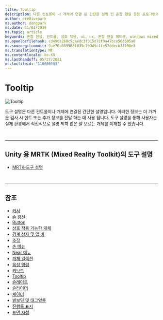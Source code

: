 ```yaml
---
title: Tooltip
description: 다른 컨트롤이 나 개체에 연결 된 간단한 설명 인 혼합 현실 응용 프로그램에서 도구 설명을 사용 하는 방법에 대해 알아봅니다.
author: cre8ivepark
ms.author: dongpark
ms.date: 11/01/2019
ms.topic: article
keywords: 혼합 현실, 컨트롤, 상호 작용, ui, ux, 혼합 현실 헤드셋, windows mixed reality 헤드셋, 가상 현실 헤드셋, HoloLens, 도구 설명, MRTK, 혼합 현실 도구 키트
ms.openlocfilehash: cd490a260c5caedc3f315d72f9a47bce563695a0
ms.sourcegitcommit: 9ae76b339968f035c703d9c1fe57ddecb33198e3
ms.translationtype: MT
ms.contentlocale: ko-KR
ms.lasthandoff: 05/27/2021
ms.locfileid: "110600593"
---
```

# <a name="tooltip"></a>Tooltip

![Tooltip](images/UX_Hero_Tooltip.jpg)

도구 설명은 다른 컨트롤이나 개체에 연결된 간단한 설명입니다. 이러한 정보는 더 가까운 검사 시 힌트 또는 추가 정보를 전달 하는 데 사용 됩니다. 도구 설명을 통해 사용자는 실제 환경에서 직접적으로 설명 되지 않은 잘 모르는 개체를 이해할 수 있습니다. 

<br>

---

## <a name="tooltip-in-mrtk-mixed-reality-toolkit-for-unity"></a>Unity 용 MRTK (Mixed Reality Toolkit)의 도구 설명

* [MRTK-도구 설명](/windows/mixed-reality/mrtk-unity/features/ux-building-blocks/tooltip)

<br>

---

## <a name="see-also"></a>참조

* [커서](cursors.md)
* [손 광선](point-and-commit.md)
* [Button](button.md)
* [상호 작용 가능한 개체](interactable-object.md)
* [경계 상자 및 앱 바](app-bar-and-bounding-box.md)
* [조작](direct-manipulation.md)
* [손 메뉴](hand-menu.md)
* [Near 메뉴](near-menu.md)
* [개체 컬렉션](object-collection.md)
* [음성 명령](voice-input.md)
* [키보드](keyboard.md)
* [Tooltip](tooltip.md)
* [슬레이트](slate.md)
* [슬라이더](slider.md)
* [셰이더](shader.md)
* [빌보딩 및 태그얼롱](billboarding-and-tag-along.md)
* [진행률 표시](progress.md)
* [표면 자성](surface-magnetism.md)